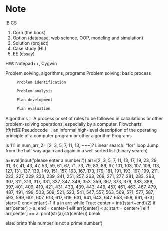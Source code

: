 # Note
IB CS
1.	Corn (the book)
2.	Option (database, web science, OOP, modeling and simulation)
3.	Solution (project)
4.	Case study (HL)
5.	EE (essay)

HW: Notepad++, Cygwin

Problem solving, algorithms, programs
Problem solving: basic process
         
         Problem identification       
         
         Problem analysis
         
         Plan development          
         
         Plan evaluation
Algorithms： A process or set of rules to be followed in calculations or other problem-solving operations, especially by a computer.
Flowcharts  
(伪代码)Pseudocode ：an informal high-level description of the operating principle of a computer program or other algorithm
Programs 

Is 111 in num_arr_2= [2, 3, 5, 7, 11, 13, ~~~]?
Linear search: “for” loop
Jump from the half way again and again in a well sorted list (binary search)

a=eval(input('please enter a number:'))
arr=[2, 3, 5, 7, 11, 13, 17, 19, 23, 29, 31, 37, 41, 43, 47, 53, 59, 61, 67, 71, 73, 79, 83, 
89, 97, 101, 103, 107, 109, 113, 127, 131, 137, 139, 149, 151, 157, 163, 167, 173, 179, 181, 191, 
193, 197, 199, 211, 223, 227, 229, 233, 239, 241, 251, 257, 263, 269, 271, 277, 281, 283, 293, 307, 
311, 313, 317, 331, 337, 347, 349, 353, 359, 367, 373, 379, 383, 389, 397, 401, 409, 419, 421, 431, 
433, 439, 443, 449, 457, 461, 463, 467, 479, 487, 491, 499, 503, 509, 521, 523, 541, 547, 557, 563, 
569, 571, 577, 587, 593, 599, 601, 607, 613, 617, 619, 631, 641, 643, 647, 653, 659, 661, 673]
start=0
end=len(arr)-1
if a in arr:
    while True:
        center = int((start+end)/2)
        if arr[center] > a:
          end = center-1
        elif arr[center] < a:
          start = center+1
        elif arr[center] == a:
          print(str(a),str(center))
          break
 
else:
   print('this number is not a prime number')
